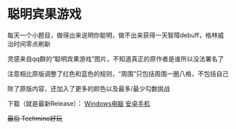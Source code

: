 # 聪明宾果游戏

每天一个小题目，做得出来说明你聪明，做不出来获得一天智障debuff，格林威治时间零点刷新

灵感来自qq群的“聪明宾果游戏”图片，不知道真正的原作者是谁所以没法署名了

注意相比原版调整了红色和蓝色的规则，“周围”只包括周围一圈八格，不包括自己

除了原版内容，还加入了更多的颜色以及最多/最少勾数挑战

下载（就是最新Release）：
[Windows电脑](https://github.com/26F-Studio/smartbingo/releases/latest/download/SmartBingo_Win64.zip)
[安卓手机](https://github.com/26F-Studio/smartbingo/releases/latest/download/SmartBingo_Android.apk)

~~最后 Techmino好玩~~
